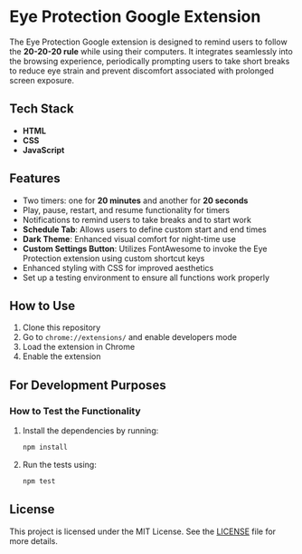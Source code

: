 # Eye Protection Google Extension

The Eye Protection Google extension is designed to remind users to follow the **20-20-20 rule** while using their computers. It integrates seamlessly into the browsing experience, periodically prompting users to take short breaks to reduce eye strain and prevent discomfort associated with prolonged screen exposure.

## Tech Stack
- **HTML**
- **CSS**
- **JavaScript**

## Features
- Two timers: one for **20 minutes** and another for **20 seconds**
- Play, pause, restart, and resume functionality for timers
- Notifications to remind users to take breaks and to start work
- **Schedule Tab**: Allows users to define custom start and end times
- **Dark Theme**: Enhanced visual comfort for night-time use
- **Custom Settings Button**: Utilizes FontAwesome to invoke the Eye Protection extension using custom shortcut keys
- Enhanced styling with CSS for improved aesthetics
- Set up a testing environment to ensure all functions work properly

## How to Use
1. Clone this repository
2. Go to `chrome://extensions/` and enable developers mode
3. Load the extension in Chrome
4. Enable the extension

## For Development Purposes

### How to Test the Functionality
1. Install the dependencies by running: 
   ```bash
   npm install
   ```
2. Run the tests using:
   ```bash
   npm test
   ```
## License
This project is licensed under the MIT License. See the [LICENSE](LICENSE) file for more details.

